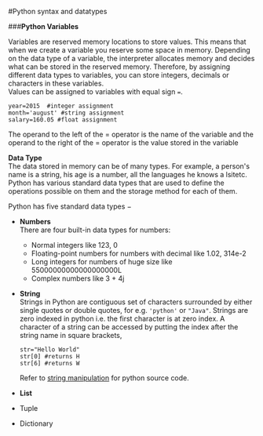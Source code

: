 
#Python syntax and datatypes

###__Python Variables__  

Variables are reserved memory locations to store values. This means that when we create a variable you reserve some space in memory. Depending on the data type of a variable, the interpreter allocates memory and decides what can be stored in the reserved memory. Therefore, by assigning different data types to variables, you can store integers, decimals or characters in these variables.        
Values can be assigned to variables with equal sign `=`.  

  ```
  year=2015  #integer assignment
  month='august' #string assignment  
  salary=160.05 #float assignment
  ```
The operand to the left of the = operator is the name of the variable and the operand to the right of the = operator is the value stored in the variable

  __Data Type__  
The data stored in memory can be of many types. For example, a person's name is a string, his age is a number, all the languages he knows a lsitetc. Python has various standard data types that are used to define the operations possible on them and the storage method for each of them.  

Python has five standard data types −
* __Numbers__   
  There are four built-in data types for numbers:    
  * Normal integers like 123, 0
  * Floating-point numbers for numbers with decimal like 1.02, 314e-2
  * Long integers for numbers of huge size like 55000000000000000000L
  * Complex numbers like 3 + 4j
  
* __String__  
  Strings in Python are contiguous set of characters surrounded by either single quotes or double quotes, for e.g. `'python'`   or `"Java"`. Strings are zero indexed in python i.e. the first character is at zero index. A character of a string can be accessed by putting the index after the string name in square brackets, 
  ```
  str="Hello World"
  str[0] #returns H
  str[6] #returns W
  ```
  Refer to [string manipulation](https://github.com/joed7/fose_python/blob/master/string-demo.py) for python source code.

* __List__
* Tuple
* Dictionary
